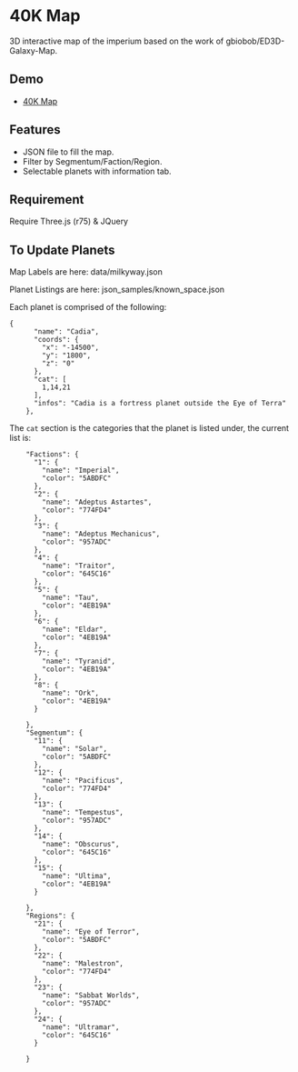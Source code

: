 # 40K Map
3D interactive map of the imperium based on the work of gbiobob/ED3D-Galaxy-Map.

## Demo
* [40K Map](http://map.ns1.ovh/)

## Features
* JSON file to fill the map.
* Filter by Segmentum/Faction/Region.
* Selectable planets with information tab.

## Requirement
Require Three.js (r75) & JQuery

## To Update Planets

Map Labels are here: data/milkyway.json

Planet Listings are here: json_samples/known_space.json

Each planet is comprised of the following:

```
{
      "name": "Cadia",
      "coords": {
        "x": "-14500",
        "y": "1800",
        "z": "0"
      },
      "cat": [
        1,14,21
      ],
      "infos": "Cadia is a fortress planet outside the Eye of Terra"
    },
```

The `cat` section is the categories that the planet is listed under, the current list is:

```
    "Factions": {
      "1": {
        "name": "Imperial",
        "color": "5ABDFC"
      },
      "2": {
        "name": "Adeptus Astartes",
        "color": "774FD4"
      },
      "3": {
        "name": "Adeptus Mechanicus",
        "color": "957ADC"
      },
      "4": {
        "name": "Traitor",
        "color": "645C16"
      },
      "5": {
        "name": "Tau",
        "color": "4EB19A"
      },
      "6": {
        "name": "Eldar",
        "color": "4EB19A"
      },
      "7": {
        "name": "Tyranid",
        "color": "4EB19A"
      },
      "8": {
        "name": "Ork",
        "color": "4EB19A"
      }

    },
    "Segmentum": {
      "11": {
        "name": "Solar",
        "color": "5ABDFC"
      },
      "12": {
        "name": "Pacificus",
        "color": "774FD4"
      },
      "13": {
        "name": "Tempestus",
        "color": "957ADC"
      },
      "14": {
        "name": "Obscurus",
        "color": "645C16"
      },
      "15": {
        "name": "Ultima",
        "color": "4EB19A"
      }

    },
    "Regions": {
      "21": {
        "name": "Eye of Terror",
        "color": "5ABDFC"
      },
      "22": {
        "name": "Malestron",
        "color": "774FD4"
      },
      "23": {
        "name": "Sabbat Worlds",
        "color": "957ADC"
      },
      "24": {
        "name": "Ultramar",
        "color": "645C16"
      }

    }
```
